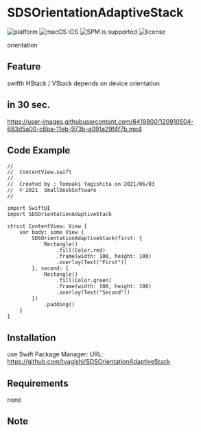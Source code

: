 # SDSOrientationAdaptiveStack


![platform](https://img.shields.io/badge/Platform-iOS-lightgrey)
![macOS iOS](https://img.shields.io/badge/platform-iOS_macOS-lightgrey)
![SPM is supported](https://img.shields.io/badge/SPM-Supported-orange)
![license](https://img.shields.io/badge/license-MIT-lightgrey)

orientation 
<!--
comment
-->

## Feature

swifth HStack / VStack depends on device orientation

## in 30 sec.
https://user-images.githubusercontent.com/6419800/120910504-683d5a00-c6ba-11eb-973b-a091a29f4f7b.mp4

## Code Example
```
//
//  ContentView.swift
//
//  Created by : Tomoaki Yagishita on 2021/06/03
//  © 2021  SmallDeskSoftware
//

import SwiftUI
import SDSOrientationAdaptiveStack

struct ContentView: View {
    var body: some View {
        SDSOrientationAdaptiveStack(first: {
            Rectangle()
                .fill(Color.red)
                .frame(width: 100, height: 100)
                .overlay(Text("First"))
        }, second: {
            Rectangle()
                .fill(Color.green)
                .frame(width: 100, height: 100)
                .overlay(Text("Second"))
        })
            .padding()
    }
}
```

## Installation
use Swift Package Manager: URL: https://github.com/tyagishi/SDSOrientationAdaptiveStack

## Requirements
none

## Note
